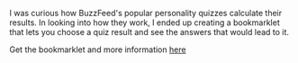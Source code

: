 I was curious how BuzzFeed's popular personality quizzes calculate their results. In looking into how they work, I ended up creating a bookmarklet that lets you choose a quiz result and see the answers that would lead to it.

Get the bookmarklet and more information [here](http://bycoffe.com/buzzcheat/)
